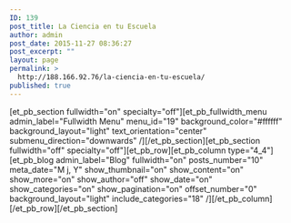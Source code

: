 ```yaml
---
ID: 139
post_title: La Ciencia en tu Escuela
author: admin
post_date: 2015-11-27 08:36:27
post_excerpt: ""
layout: page
permalink: >
  http://188.166.92.76/la-ciencia-en-tu-escuela/
published: true
---
```

[et_pb_section fullwidth="on" specialty="off"][et_pb_fullwidth_menu admin_label="Fullwidth Menu" menu_id="19" background_color="#ffffff" background_layout="light" text_orientation="center" submenu_direction="downwards" /][/et_pb_section][et_pb_section fullwidth="off" specialty="off"][et_pb_row][et_pb_column type="4_4"][et_pb_blog admin_label="Blog" fullwidth="on" posts_number="10" meta_date="M j, Y" show_thumbnail="on" show_content="on" show_more="on" show_author="off" show_date="on" show_categories="on" show_pagination="on" offset_number="0" background_layout="light" include_categories="18" /][/et_pb_column][/et_pb_row][/et_pb_section]
